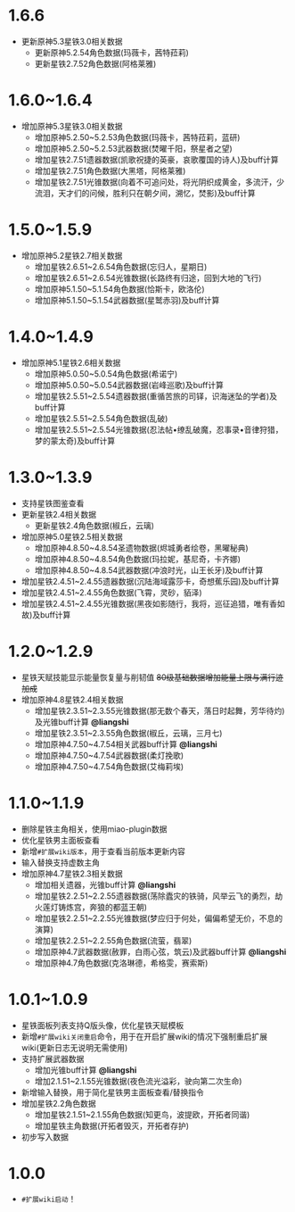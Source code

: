# 1.6.6
* 更新原神5.3星铁3.0相关数据
  * 更新原神5.2.54角色数据(玛薇卡，茜特菈莉)
  * 更新星铁2.7.52角色数据(阿格莱雅)

# 1.6.0~1.6.4

* 增加原神5.3星铁3.0相关数据
  * 增加原神5.2.50~5.2.53角色数据(玛薇卡，茜特菈莉，蓝研)
  * 增加原神5.2.50~5.2.53武器数据(焚曜千阳，祭星者之望)
  * 增加星铁2.7.51遗器数据(凯歌祝捷的英豪，哀歌覆国的诗人)及buff计算
  * 增加星铁2.7.51角色数据(大黑塔，阿格莱雅)
  * 增加星铁2.7.51光锥数据(向着不可追问处，将光阴织成黄金，多流汗，少流泪，天才们的问候，胜利只在朝夕间，溯忆，焚影)及buff计算

# 1.5.0~1.5.9

* 增加原神5.2星铁2.7相关数据
  * 增加星铁2.6.51~2.6.54角色数据(忘归人，星期日)
  * 增加星铁2.6.51~2.6.54光锥数据(长路终有归途，回到大地的飞行)
  * 增加原神5.1.50~5.1.54角色数据(恰斯卡，欧洛伦)
  * 增加原神5.1.50~5.1.54武器数据(星鹫赤羽)及buff计算

# 1.4.0~1.4.9

* 增加原神5.1星铁2.6相关数据
  * 增加原神5.0.50~5.0.54角色数据(希诺宁)
  * 增加原神5.0.50~5.0.54武器数据(岩峰巡歌)及buff计算
  * 增加星铁2.5.51~2.5.54遗器数据(重循苦旅的司铎，识海迷坠的学者)及buff计算
  * 增加星铁2.5.51~2.5.54角色数据(乱破)
  * 增加星铁2.5.51~2.5.54光锥数据(忍法帖•缭乱破魔，忍事录•音律狩猎，梦的蒙太奇)及buff计算

# 1.3.0~1.3.9

* 支持星铁图鉴查看
* 更新星铁2.4相关数据
  * 更新星铁2.4角色数据(椒丘，云璃)
* 增加原神5.0星铁2.5相关数据
  * 增加原神4.8.50~4.8.54圣遗物数据(烬城勇者绘卷，黑曜秘典)
  * 增加原神4.8.50~4.8.54角色数据(玛拉妮，基尼奇，卡齐娜)
  * 增加原神4.8.50~4.8.54武器数据(冲浪时光，山王长牙)及buff计算
 * 增加星铁2.4.51~2.4.55遗器数据(沉陆海域露莎卡，奇想蕉乐园)及buff计算
  * 增加星铁2.4.51~2.4.55角色数据(飞霄，灵砂，貊泽)
  * 增加星铁2.4.51~2.4.55光锥数据(黑夜如影随行，我将，巡征追猎，唯有香如故)及buff计算

# 1.2.0~1.2.9

* 星铁天赋技能显示能量恢复量与削韧值 ~~80级基础数据增加能量上限与满行迹加成~~
* 增加原神4.8星铁2.4相关数据
  * 增加星铁2.3.51~2.3.55光锥数据(那无数个春天，落日时起舞，芳华待灼)及光锥buff计算 **@liangshi**
  * 增加星铁2.3.51~2.3.55角色数据(椒丘，云璃，三月七)
  * 增加原神4.7.50~4.7.54相关武器buff计算 **@liangshi**
  * 增加原神4.7.50~4.7.54武器数据(柔灯挽歌)
  * 增加原神4.7.50~4.7.54角色数据(艾梅莉埃)

# 1.1.0~1.1.9

* 删除星铁主角相关，使用miao-plugin数据
* 优化星铁男主面板查看
* 新增`#扩展wiki版本`，用于查看当前版本更新内容
* 输入替换支持虚数主角
* 增加原神4.7星铁2.3相关数据
  * 增加相关遗器，光锥buff计算 **@liangshi**
  * 增加星铁2.2.51~2.2.55遗器数据(荡除蠹灾的铁骑，风举云飞的勇烈，劫火莲灯铸炼宫，奔狼的都蓝王朝)
  * 增加星铁2.2.51~2.2.55光锥数据(梦应归于何处，偏偏希望无价，不息的演算)
  * 增加星铁2.2.51~2.2.55角色数据(流萤，翡翠)
  * 增加原神4.7武器数据(赦罪，白雨心弦，筑云)及武器buff计算 **@liangshi**
  * 增加原神4.7角色数据(克洛琳德，希格雯，赛索斯)

# 1.0.1~1.0.9

* 星铁面板列表支持Q版头像，优化星铁天赋模板
* 新增`#扩展wiki关闭重启`命令，用于在开启扩展wiki的情况下强制重启扩展wiki(更新日志无说明无需使用)
* 支持扩展武器数据
  * 增加光锥buff计算 **@liangshi**
  * 增加2.1.51~2.1.55光锥数据(夜色流光溢彩，驶向第二次生命)
* 新增输入替换，用于简化星铁男主面板查看/替换指令
* 增加星铁2.2角色数据
  * 增加星铁2.1.51~2.1.55角色数据(知更鸟，波提欧，开拓者同谐)
  * 增加星铁主角数据(开拓者毁灭，开拓者存护)
* 初步写入数据

# 1.0.0

* `#扩展wiki启动`！